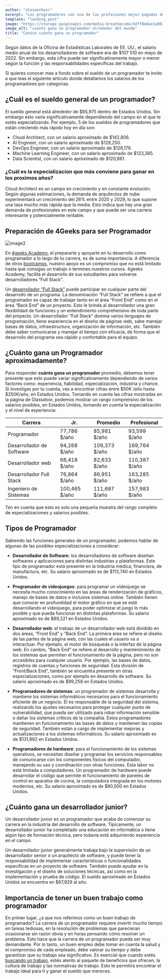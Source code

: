 ```yaml
---
author: "alesanchezr"
excerpt: "Los programadores son una de las profesiones mejor pagadas del mundo, conoce los salarios y cuando gana un programador alreadedor del mundo. Las diferencias son más grandes de lo que te imaginas."
template: "landing_post"
image: "https://storage.googleapis.com/media-breathecode/4dff8e8ae1a0936fe65e94542387ac565903941f6456492f898cd7a5ad903bd6"
image_alt: "cuanto gana un programador alrededor del mundo"
title: "Conoce cuánto gana un programador"
---
```


Según datos de la Oficina de Estadísticas Laborales de EE. UU., el salario medio anual de los desarrolladores de software era de $107 510 en mayo de 2022. Sin embargo, esta cifra puede ser significativamente mayor o menor según la función y las responsabilidades específicas del trabajo.

Si quieres conocer mas a fondo sobre el sueldo de un programador te invito a que leas el siguiente articulo donde detallamos los salarios de los programadores por categorias.

## ¿Cuál es el sueldo general de un programador?

El sueldo general está alrededor de $85,975 dentro de Estados Unidos. Sin embargo esto varía significativamente dependiendo del campo en el que te estés especializando. Por ejemplo, 5 de los sueldos de programadores que están creciendo más rápido hoy en día son: 

- Cloud Architect, con un salario aproximado de $142,806. 
- AI Engineer,  con un salario aproximado de  $129,250.
- DevOps Engineer,  con un salario aproximado de $126,179. 
- Machine Learning Engineer, con un salario aproximado de $123,385.
- Data Scientist, con un salario aproximado de  $120,861.

### ¿Cuál es la especializacion que más conviene para ganar en los proximos años?

Cloud Architect es un campo en crecimiento y en constante evolución. Según algunas estimaciones, la demanda de arquitectos de nube experimentará un crecimiento del 26% entre 2020 y 2029, lo que supone una tasa mucho más rápida que la media. Esto indica que hay una gran demanda de profesionales en este campo y que puede ser una carrera interesante y potencialmente rentable.


## Preparación de 4Geeks para ser Programador

![image2](https://storage.googleapis.com/breathecode-asset-images/4ef257fe196d1942f14cd6f4e895068d54ffa409678626c3e287f42b52ad8270.png)

En [4geeks Academy](https://4geeksacademy.com/es/inicio), el prepararte y apoyarte en tu desarrollo como programador a lo largo de tu carrera, es de suma importancia. A diferencia de otros [bootcamps](https://4geeksacademy.com/us/geeks-vs-others), nuestro apoyo es un compromiso que no está limitado hasta que consigas un trabajo o termines nuestros cursos. 4geeks Academy, facilita el desarrollo de sus estudiantes para volverse desarrolladores “Full Stack”.

Un [desarrollador “Full Stack”](https://4geeksacademy.com/us/coding-bootcamps/part-time-full-stack-developer) puede participar en cualquier parte del desarrollo de un programa. La denominación “Full Stack” se refiere a que el programador es capaz de trabajar tanto en el área “Front End” como en el área “Back End” de un proyecto. Esto le brinda al desarrollador una gran flexibilidad de funciones y un entendimiento comprehensivo de toda parte del proyecto. Un desarrollador “Full Stack” domina varios lenguajes de programación, tiene experiencia en el diseño de páginas web, sabe manejar bases de datos, infraestructura, organización de información, etc. También debe saber comunicarse y manejar el tiempo con eficacia, de forma que el desarrollo del programa sea rápido y confortable para el equipo.

## ¿Cuánto gana un Programador aproximadamente?

Para responder **cuánto gana un programador** promedio, debemos tener presente que esto puede variar significativamente dependiendo de varios factores como: experiencia, habilidad, especialización, industria y chance. Si investigas por tu cuenta, vas a encontrar cifras entre $50K /año hasta $250K/año, en Estados Unidos. Tomando en cuenta las cifras mostradas en la página de Glassdoor, podemos mostrar un rango comprensivo de los salarios posibles, en Estados Unidos, tomando en cuenta la especialización y el nivel de experiencia:

| Carrera | Jr. | Promedio | Profesional |
| ------ | ------ | ------ | ------ |
| Programador | 77,786 $/año | 85,981 $/año | 93,599 $/año |
| Desarrollador de Software | 94,268 $/año | 109,373 $/año | 169,764 $/año |
| Desarrollador web | 68,418 $/año | 82,633 $/año | 110,387 $/año |
| Desarrollador Full Stack | 76,864 $/año | 86,951 $/año | 163,285 $/año |
| Ingeniero de Sistemas | 100,465 $/año | 111,687 $/año | 157,983 $/año |

Ten en cuenta que esto es solo una pequeña muestra del rango completo de especializaciones y salarios posibles.

<call-to-action button_text="Ver programa" button_link="/us/coding-bootcamps/part-time-full-stack-developer" background="rgba(0, 151, 205, 0.15)" title="Impulsa tu carrera, gracias a la programación" text="Te invitamos a impulsa tu carrera, aprendiendo a programar con nuestro Programa Full Stack Developer."></call-to-action>

## Tipos de Programador

Sabiendo las funciones generales de un programador, podemos hablar de algunas de las posibles especializaciones a considerar:

- **Desarrollador de Software**: los desarrolladores de software diseñan softwares y aplicaciones para distintas industrias y plataformas. Este tipo de programador está presente en la industria médica, financiera, de manufactura, etc. Su salario aproximado es de 
 $113,740 en Estados Unidos.
 
- **Programador de videojuegos**: para programar un videojuego se necesita mucho conocimiento en las áreas de renderización de gráficos, manejo de bases de datos e inclusive sistemas online. También tienen que conocer en profundidad el motor gráfico en que se esté desarrollando el videojuego, para poder optimizar el juego lo más posible y que pueda funcionar en distintas plataformas. Su salario aproximado es de $89,221 en Estados Unidos.

- **Desarrollador web**: el trabajo de un desarrollador web está dividido en dos áreas, “Front End” y “Back End”. La primera área se refiere al diseño de las partes de la página web, con las cuales el usuario va a interactuar. Por ejemplo, el motor de búsqueda o la interfaz de la página web. En cambio, “Back End” se refiere al desarrollo y mantenimiento de los sistemas que permiten el funcionamiento de la página, pero no son accesibles para cualquier usuario. Por ejemplo, las bases de datos, registros de cuentas y funciones de seguridad. Esta división de “Front/Back End”, también se encuentra presente en otras especializaciones, como por ejemplo en desarrollo de software.  Su salario aproximado es de $99,258 en Estados Unidos.

- **Programadores de sistemas**: un programador de sistemas desarrolla y mantiene los sistemas informáticos necesarios para el funcionamiento eficiente de un negocio. Él es responsable de la seguridad del sistema, realizando los ajustes necesarios para proteger cualquier punto de vulnerabilidad, que pueda ser utilizado para robar información sensible o dañar los sistemas críticos de la compañía. Estos programadores mantienen en funcionamiento las bases de datos y mantienen las copias de seguridad. También están a cargo de implementar mejoras y actualizaciones a los sistemas informáticos.  Su salario aproximado es de $131,892 en Estados Unidos.

- **Programadores de hardware**: para el funcionamiento de los sistemas operativos, se necesitan diseñar y programar los servicios responsables de comunicarse con los componentes físicos del computador, manejando su uso y coordinación con otras funciones. Esta labor no está limitada a computadores. Un programador de hardware puede desarrollar el código que permite el funcionamiento de paneles de control en aparatos de cocina, la computadora integrada en los motores modernos, etc. Su salario aproximado es de $90,000 en Estados Unidos.

## ¿Cuánto gana un desarrollador junior?

Un desarrollador junior es un programador que acaba de comenzar su carrera en la industria del desarrollo de software. Típicamente, un desarrollador junior ha completado una educación en informática o tiene algún tipo de formación técnica, pero todavía está adquiriendo experiencia en el campo.

Un desarrollador junior generalmente trabaja bajo la supervisión de un desarrollador senior o un arquitecto de software, y puede tener la responsabilidad de implementar características o funcionalidades específicas en un proyecto de software. También puede ayudar en la investigación y el diseño de soluciones técnicas, así como en la implementación y prueba de código. El sueldo aproximado en Estados Unidos se encuentra en $67,929 al año.

##  Importancia de tener un buen trabajo como programador

En primer lugar, ¿a que nos referimos como un buen trabajo de programador? La carrera de un programador requiere invertir mucho tiempo en tareas tediosas, en la resolución de problemas que parecieran ocasionarse sin razón obvia y en horas pensando cómo resolver un problema. Esto hace que la carrera de un programador pueda ser muy demandante. Por lo tanto, un buen empleo debe tomar en cuenta la salud y el compromiso de cada empleado, debe valorar su tiempo y debe garantizar que su trabajo sea significativo. Es esencial que cuando estés [buscando un trabajo](https://4geeksacademy.notion.site/Job-search-006637b5e9384a6599bd96f7cb7c1f3a), estés atento al paquete de beneficios que ofrecen, la cultura de trabajo y las normativas de trabajo. Esto te permitirá encontrar el trabajo ideal para ti y ganar el sueldo que mereces.